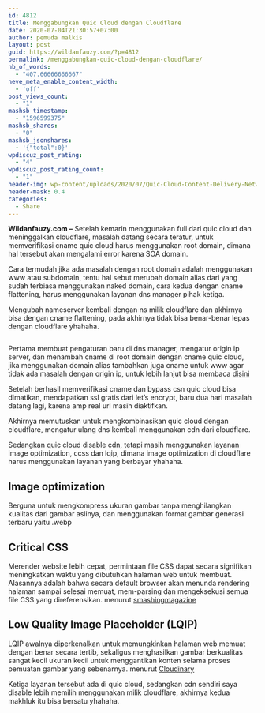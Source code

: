 ```yaml
---
id: 4812
title: Menggabungkan Quic Cloud dengan Cloudflare
date: 2020-07-04T21:30:57+07:00
author: pemuda malkis
layout: post
guid: https://wildanfauzy.com/?p=4812
permalink: /menggabungkan-quic-cloud-dengan-cloudflare/
nb_of_words:
  - "407.66666666667"
neve_meta_enable_content_width:
  - 'off'
post_views_count:
  - "1"
mashsb_timestamp:
  - "1596599375"
mashsb_shares:
  - "0"
mashsb_jsonshares:
  - '{"total":0}'
wpdiscuz_post_rating:
  - "4"
wpdiscuz_post_rating_count:
  - "1"
header-img: wp-content/uploads/2020/07/Quic-Cloud-Content-Delivery-Network-Gratis.png
header-mask: 0.4
categories:
  - Share
---
```

**Wildanfauzy.com &#8211;** Setelah kemarin menggunakan full dari quic cloud dan meninggalkan cloudflare, masalah datang secara teratur, untuk memverifikasi cname quic cloud harus menggunakan root domain, dimana hal tersebut akan mengalami error karena SOA domain.

Cara termudah jika ada masalah dengan root domain adalah menggunakan www atau subdomain, tentu hal sebut merubah domain alias dari yang sudah terbiasa menggunakan naked domain, cara kedua dengan cname flattening, harus menggunakan layanan dns manager pihak ketiga.

Mengubah nameserver kembali dengan ns milik cloudflare dan akhirnya bisa dengan cname flattening, pada akhirnya tidak bisa benar-benar lepas dengan cloudflare yhahaha.<figure class="wp-block-image size-large">

<img src="https://i1.wp.com/wildanfauzy.com/wp-content/uploads/2020/09/cname-flattening-cloudflare.png?resize=768%2C175&#038;ssl=1" alt="" class="wp-image-7937" data-recalc-dims="1" /> </figure> 

Pertama membuat pengaturan baru di dns manager, mengatur origin ip server, dan menambah cname di root domain dengan cname quic cloud, jika menggunakan domain alias tambahkan juga cname untuk www agar tidak ada masalah dengan origin ip, untuk lebih lanjut bisa membaca <a rel="noreferrer noopener" href="https://docs.litespeedtech.com/products/lscdn/onboarding/#step3-configure-dns-records-and-verify" target="_blank">disini</a>

Setelah berhasil memverifikasi cname dan bypass csn quic cloud bisa dimatikan, mendapatkan ssl gratis dari let&#8217;s encrypt, baru dua hari masalah datang lagi, karena amp real url masih diaktifkan.

Akhirnya memutuskan untuk mengkombinasikan quic cloud dengan cloudflare, mengatur ulang dns kembali menggunakan cdn dari cloudflare.

Sedangkan quic cloud disable cdn, tetapi masih menggunakan layanan image optimization, ccss dan lqip, dimana image optimization di cloudflare harus menggunakan layanan yang berbayar yhahaha.

## Image optimization

Berguna untuk mengkompress ukuran gambar tanpa menghilangkan kualitas dari gambar aslinya, dan menggunakan format gambar generasi terbaru yaitu .webp

## Critical CSS

Merender website lebih cepat, permintaan file CSS dapat secara signifikan meningkatkan waktu yang dibutuhkan halaman web untuk membuat. Alasannya adalah bahwa secara default browser akan menunda rendering halaman sampai selesai memuat, mem-parsing dan mengeksekusi semua file CSS yang direferensikan. menurut <a rel="noreferrer noopener" href="https://www.smashingmagazine.com/2015/08/understanding-critical-css/" target="_blank">smashingmagazine</a>

## Low Quality Image Placeholder (LQIP)

LQIP awalnya diperkenalkan untuk memungkinkan halaman web memuat dengan benar secara tertib, sekaligus menghasilkan gambar berkualitas sangat kecil ukuran kecil untuk menggantikan konten selama proses pemuatan gambar yang sebenarnya. menurut <a rel="noreferrer noopener" href="https://cloudinary.com/blog/low_quality_image_placeholders_lqip_explained#:~:text=LQIP%20was%20originally%20introduced%20to,conjunction%20with%20JavaScript%20lazy%20loading." target="_blank">Cloudinary</a>

Ketiga layanan tersebut ada di quic cloud, sedangkan cdn sendiri saya disable lebih memilih menggunakan milik cloudflare, akhirnya kedua makhluk itu bisa bersatu yhahaha.